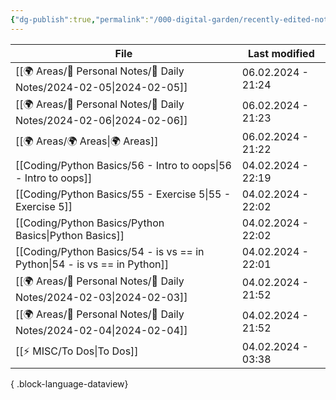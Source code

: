 ```yaml
---
{"dg-publish":true,"permalink":"/000-digital-garden/recently-edited-notes/","dgPassFrontmatter":true,"noteIcon":"3","created":"2023-12-14T09:05:52.599+05:30","updated":"2023-12-14T09:12:44.868+05:30"}
---
```


| File                                                                         | Last modified      |
| ---------------------------------------------------------------------------- | ------------------ |
| [[🌍 Areas/📧 Personal Notes/📓 Daily Notes/2024-02-05\|2024-02-05]]      | 06.02.2024 - 21:24 |
| [[🌍 Areas/📧 Personal Notes/📓 Daily Notes/2024-02-06\|2024-02-06]]      | 06.02.2024 - 21:23 |
| [[🌍 Areas/🌍 Areas\|🌍 Areas]]                                           | 06.02.2024 - 21:22 |
| [[Coding/Python Basics/56 - Intro to oops\|56 - Intro to oops]]           | 04.02.2024 - 22:19 |
| [[Coding/Python Basics/55 - Exercise 5\|55 - Exercise 5]]                 | 04.02.2024 - 22:02 |
| [[Coding/Python Basics/Python Basics\|Python Basics]]                     | 04.02.2024 - 22:02 |
| [[Coding/Python Basics/54 - is vs == in Python\|54 - is vs == in Python]] | 04.02.2024 - 22:01 |
| [[🌍 Areas/📧 Personal Notes/📓 Daily Notes/2024-02-03\|2024-02-03]]      | 04.02.2024 - 21:52 |
| [[🌍 Areas/📧 Personal Notes/📓 Daily Notes/2024-02-04\|2024-02-04]]      | 04.02.2024 - 21:52 |
| [[⚡ MISC/To Dos\|To Dos]]                                                 | 04.02.2024 - 03:38 |

{ .block-language-dataview}
